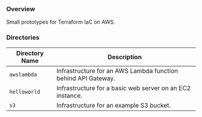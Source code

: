 ### Overview

Small prototypes for Terraform IaC on AWS.

### Directories

| Directory Name      | Description                                                                    |
|---------------------|--------------------------------------------------------------------------------|
| `awslambda`         | Infrastructure for an AWS Lambda function behind API Gateway.                  |
| `helloworld`        | Infrastructure for a basic web server on an EC2 instance.                      |
| `s3`                | Infrastructure for an example S3 bucket.                                       |